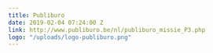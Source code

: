 ```yaml
---
title: Publiburo
date: 2019-02-04 07:24:00 Z
link: http://www.publiburo.be/nl/publiburo_missie_P3.php
logo: "/uploads/logo-publiburo.png"
---
```


